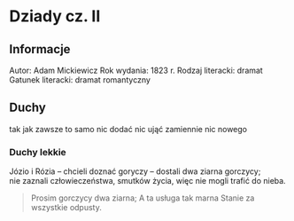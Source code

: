 # Dziady cz. II
## Informacje

Autor: Adam Mickiewicz
Rok wydania: 1823 r.
Rodzaj literacki: dramat
Gatunek literacki: dramat romantyczny

## Duchy
tak jak zawsze to samo nic dodać nic ująć zamiennie nic nowego

### Duchy lekkie

Józio i Rózia – chcieli doznać goryczy – dostali dwa ziarna gorczycy; nie zaznali człowieczeństwa, smutków życia, więc nie mogli trafić do nieba.

> Prosim gorczycy dwa ziarna;
> A ta usługa tak marna
> Stanie za wszystkie odpusty.